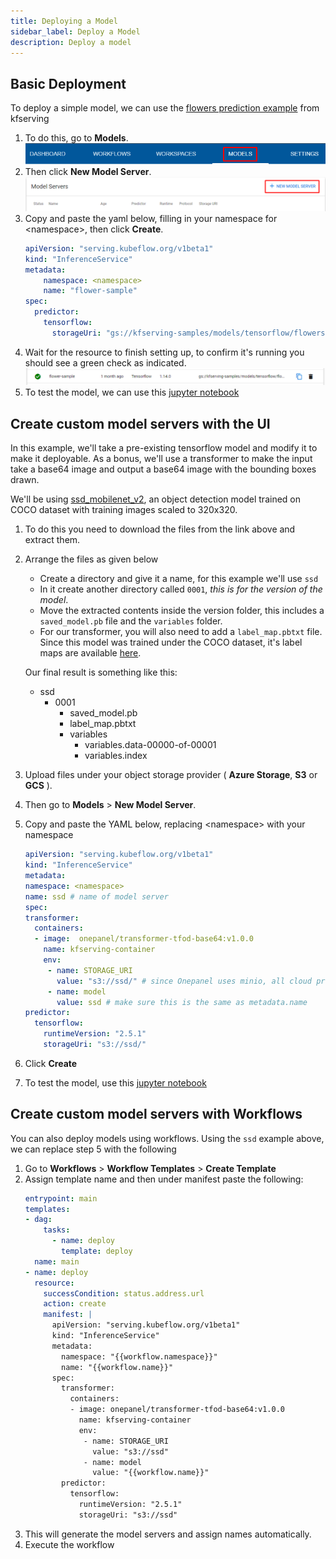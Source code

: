 ```yaml
---
title: Deploying a Model
sidebar_label: Deploy a Model
description: Deploy a model
---
```


## Basic Deployment

To deploy a simple model, we can use the [flowers prediction example](https://github.com/kubeflow/kfserving/tree/master/docs/samples/v1beta1/tensorflow) from kfserving

1. To do this, go to **Models**.
	![](../../../static/img/kfserving/menu-models.png)
2. Then click **New Model Server**.
	![](../../../static/img/kfserving/create-model.png)
3. Copy and paste the yaml below, filling in your namespace for &lt;namespace&gt;, then click **Create**.
	```yaml
	apiVersion: "serving.kubeflow.org/v1beta1"
	kind: "InferenceService"
	metadata:
		namespace: <namespace>
		name: "flower-sample"
	spec:
	  predictor:
	    tensorflow:
	      storageUri: "gs://kfserving-samples/models/tensorflow/flowers"
	```
4. Wait for the resource to finish setting up, to confirm it's running you should see a green check as indicated.
	![](../../../static/img/kfserving/model-created.png)
5. To test the model, we can use this [jupyter notebook](https://github.com/onepanelio/python-sdk/tree/master/examples)

## Create custom model servers with the UI

In this example, we'll take a pre-existing tensorflow model and modify it to make it deployable.
As a bonus, we'll use a transformer to make the input take a base64 image and output a base64 image with the bounding boxes drawn.

We'll be using [ssd_mobilenet_v2](https://tfhub.dev/tensorflow/ssd_mobilenet_v2/fpnlite_320x320/1), an object detection model trained on COCO dataset with training images scaled to 320x320.

1. To do this you need to download the files from the link above and extract them.
2. Arrange the files as given below
   - Create a directory and give it a name, for this example we'll use `ssd`
   - In it create another directory called `0001`,  *this is for the version of the model*.
   - Move the extracted contents inside the version folder, this includes a `saved_model.pb` file and the `variables` folder.
   - For our transformer, you will also need to add a `label_map.pbtxt` file. 
     Since this model was trained under the COCO dataset, it's label maps are available [here](https://github.com/tensorflow/models/blob/master/research/object_detection/data/mscoco_label_map.pbtxt).

	Our final result is something like this:
   * ssd
     * 0001
       * saved_model.pb
       * label_map.pbtxt
       * variables
         * variables.data-00000-of-00001
         * variables.index

3. Upload files under your object storage provider ( **Azure Storage**, **S3** or **GCS** ).
4. Then go to **Models** > **New Model Server**.
5. Copy and paste the YAML below, replacing &lt;namespace&gt; with your namespace
	```yaml
	apiVersion: "serving.kubeflow.org/v1beta1"
	kind: "InferenceService"
	metadata:
    namespace: <namespace>
    name: ssd # name of model server
	spec:
    transformer:
      containers:
      - image:  onepanel/transformer-tfod-base64:v1.0.0
        name: kfserving-container
        env:
         - name: STORAGE_URI
           value: "s3://ssd/" # since Onepanel uses minio, all cloud providers can use the s3 prefix
         - name: model
           value: ssd # make sure this is the same as metadata.name
    predictor:
      tensorflow:
        runtimeVersion: "2.5.1"
        storageUri: "s3://ssd/"
	```
6. Click **Create**

7. To test the model, use this [jupyter notebook](https://github.com/onepanelio/python-sdk/tree/master/examples)

## Create custom model servers with Workflows

You can also deploy models using workflows.
Using the `ssd` example above, we can replace step 5 with the following

1. Go to **Workflows** > **Workflow Templates** > **Create Template**
2. Assign template name and then under manifest paste the following:
	```yaml
	entrypoint: main
	templates:
    - dag:
        tasks:
          - name: deploy
            template: deploy
      name: main
    - name: deploy
      resource:
        successCondition: status.address.url
        action: create
        manifest: |
          apiVersion: "serving.kubeflow.org/v1beta1"
          kind: "InferenceService"
          metadata:
            namespace: "{{workflow.namespace}}"
            name: "{{workflow.name}}"
          spec:
            transformer:
              containers:
              - image: onepanel/transformer-tfod-base64:v1.0.0
                name: kfserving-container
                env:
                 - name: STORAGE_URI
                   value: "s3://ssd"
                 - name: model
                   value: "{{workflow.name}}"
            predictor:
              tensorflow:
                runtimeVersion: "2.5.1"
                storageUri: "s3://ssd"
	```
3. This will generate the model servers and assign names automatically.
4. Execute the workflow
